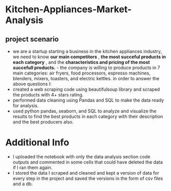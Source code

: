 # Kitchen-Appliances-Market-Analysis
## project scenario 
- we are a startup starting a business in the kitchen appliances industry, we need to know **our main competitors** , **the most succeful products in each category** , and the **characteristics and pricing of the most succefull products.** - the company is willing to produce products in 7 main categories: air fryers, food processors, espresso machines, blenders, mixers, toasters, and electric kettles. 
in order to answer the above questions I:
- created a web scraping code using beautifulsoup library and scraped the products with 4+ stars rating.
- performed data cleaning using Pandas and SQL to make the data ready for analysis.
- used python pandas, seaborn, and SQL to analyze and visualize the results to find the best products in each category with their description and the best producers also.
# Additional Info
- I uploaded the notebook with only the data analysis section code outputs and commented in some cells that could have deleted the data if I ran them again.
- I stored the data I scraped and cleaned and kept a version of data for every step in the project and saved the versions in the form of csv files and a db.  
